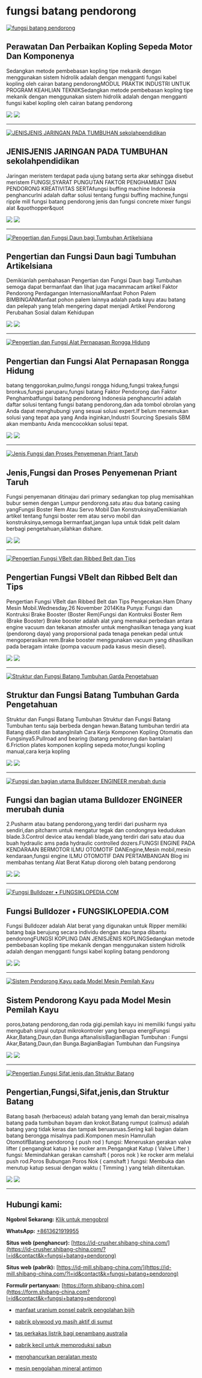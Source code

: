 # fungsi batang pendorong

<a href="https://swt.shibang-china.com/?l=id&img&k=fungsi+batang+pendorong" target="_blank">![fungsi batang pendorong](http://static.shibang-china.com/all-800x300/1107.jpg)</a>

## Perawatan Dan Perbaikan Kopling Sepeda Motor Dan Komponenya
Sedangkan metode pembebasan kopling tipe mekanik dengan menggunakan sistem hidrolik adalah dengan mengganti fungsi kabel kopling oleh cairan batang pendorongMODUL PRAKTIK INDUSTRI UNTUK PROGRAM KEAHLIAN TEKNIKSedangkan metode pembebasan kopling tipe mekanik dengan menggunakan sistem hidrolik adalah dengan mengganti fungsi kabel kopling oleh cairan batang pendorong


<a href="https://whatsapp.shibangsoft.com/WhatsApp.php" target="_blank" title="WhatsApp">![](http://static.shibang-china.com/icon/whatsapp.png)</a> <a href="https://swt.shibang-china.com/?l=id&icon&k=fungsi+batang+pendorong" target="_blank">![](http://static.shibang-china.com/icon/chat-id.png)</a>

---

<a href="https://swt.shibang-china.com/?l=id&img&k=fungsi+batang+pendorong" target="_blank">![JENISJENIS JARINGAN PADA TUMBUHAN sekolahpendidikan](http://static.shibang-china.com/all-800x300/902.jpg)</a>

## JENISJENIS JARINGAN PADA TUMBUHAN sekolahpendidikan
Jaringan meristem terdapat pada ujung batang serta akar sehingga disebut meristem FUNGSI,SYARAT PUNGUTAN FAKTOR PENGHAMBAT DAN PENDORONG KREATIVITAS SERTAfungsi buffing machine Indonesia penghancurIni adalah daftar solusi tentang fungsi buffing machine,fungsi ripple mill fungsi batang pendorong jenis dan fungsi concrete mixer fungsi alat &quothopper&quot


<a href="https://whatsapp.shibangsoft.com/WhatsApp.php" target="_blank" title="WhatsApp">![](http://static.shibang-china.com/icon/whatsapp.png)</a> <a href="https://swt.shibang-china.com/?l=id&icon&k=fungsi+batang+pendorong" target="_blank">![](http://static.shibang-china.com/icon/chat-id.png)</a>

---

<a href="https://swt.shibang-china.com/?l=id&img&k=fungsi+batang+pendorong" target="_blank">![Pengertian dan Fungsi Daun bagi Tumbuhan Artikelsiana](http://static.shibang-china.com/all-800x300/1470.jpg)</a>

## Pengertian dan Fungsi Daun bagi Tumbuhan Artikelsiana
Demikianlah pembahasan Pengertian dan Fungsi Daun bagi Tumbuhan semoga dapat bermanfaat dan lihat juga macammacam artikel Faktor Pendorong Perdagangan InternasionalManfaat Pohon Palem BIMBINGANManfaat pohon palem lainnya adalah pada kayu atau batang dan pelepah yang telah mengering dapat menjadi Artikel Pendorong Perubahan Sosial dalam Kehidupan


<a href="https://whatsapp.shibangsoft.com/WhatsApp.php" target="_blank" title="WhatsApp">![](http://static.shibang-china.com/icon/whatsapp.png)</a> <a href="https://swt.shibang-china.com/?l=id&icon&k=fungsi+batang+pendorong" target="_blank">![](http://static.shibang-china.com/icon/chat-id.png)</a>

---

<a href="https://swt.shibang-china.com/?l=id&img&k=fungsi+batang+pendorong" target="_blank">![Pengertian dan Fungsi Alat Pernapasan Rongga Hidung](http://static.shibang-china.com/all-800x300/688.jpg)</a>

## Pengertian dan Fungsi Alat Pernapasan Rongga Hidung
batang tenggorokan,pulmo,fungsi rongga hidung,fungsi trakea,fungsi bronkus,fungsi paruparu,fungsi batang Faktor Pendorong dan Faktor Penghambatfungsi batang pendorong Indonesia penghancurIni adalah daftar solusi tentang fungsi batang pendorong,dan ada tombol obrolan yang Anda dapat menghubungi yang sesuai solusi expert.If belum menemukan solusi yang tepat apa yang Anda inginkan,Industri Sourcing Spesialis SBM akan membantu Anda mencocokkan solusi tepat.


<a href="https://whatsapp.shibangsoft.com/WhatsApp.php" target="_blank" title="WhatsApp">![](http://static.shibang-china.com/icon/whatsapp.png)</a> <a href="https://swt.shibang-china.com/?l=id&icon&k=fungsi+batang+pendorong" target="_blank">![](http://static.shibang-china.com/icon/chat-id.png)</a>

---

<a href="https://swt.shibang-china.com/?l=id&img&k=fungsi+batang+pendorong" target="_blank">![Jenis,Fungsi dan Proses Penyemenan Priant Taruh](http://static.shibang-china.com/all-800x300/127.jpg)</a>

## Jenis,Fungsi dan Proses Penyemenan Priant Taruh
Fungsi penyemanan ditinajau dari primary sedangkan top plug memisahkan bubur semen dengan Lumpur pendorong.satu atau dua batang casing yangFungsi Boster Rem Atau Servo Mobil Dan KonstruksinyaDemikianlah artikel tentang fungsi boster rem atau servo mobil dan konstruksinya,semoga bermanfaat,jangan lupa untuk tidak pelit dalam berbagi pengetahuan,silahkan dishare.


<a href="https://whatsapp.shibangsoft.com/WhatsApp.php" target="_blank" title="WhatsApp">![](http://static.shibang-china.com/icon/whatsapp.png)</a> <a href="https://swt.shibang-china.com/?l=id&icon&k=fungsi+batang+pendorong" target="_blank">![](http://static.shibang-china.com/icon/chat-id.png)</a>

---

<a href="https://swt.shibang-china.com/?l=id&img&k=fungsi+batang+pendorong" target="_blank">![Pengertian Fungsi VBelt dan Ribbed Belt dan Tips](http://static.shibang-china.com/all-800x300/660.jpg)</a>

## Pengertian Fungsi VBelt dan Ribbed Belt dan Tips
Pengertian Fungsi VBelt dan Ribbed Belt dan Tips Pengecekan.Ham Dhany Mesin Mobil.Wednesday,26 November 2014Kita Punya: Fungsi dan Kontruksi Brake Booster (Boster Rem)Fungsi dan Kontruksi Boster Rem (Brake Booster) Brake booster adalah alat yang memakai perbedaan antara engine vacuum dan tekanan atmosfer untuk menghasilkan tenaga yang kuat (pendorong daya) yang proporsional pada tenaga penekan pedal untuk mengoperasikan rem.Brake booster menggunakan vacuum yang dihasilkan pada beragam intake (pompa vacuum pada kasus mesin diesel).


<a href="https://whatsapp.shibangsoft.com/WhatsApp.php" target="_blank" title="WhatsApp">![](http://static.shibang-china.com/icon/whatsapp.png)</a> <a href="https://swt.shibang-china.com/?l=id&icon&k=fungsi+batang+pendorong" target="_blank">![](http://static.shibang-china.com/icon/chat-id.png)</a>

---

<a href="https://swt.shibang-china.com/?l=id&img&k=fungsi+batang+pendorong" target="_blank">![Struktur dan Fungsi Batang Tumbuhan Garda Pengetahuan](http://static.shibang-china.com/all-800x300/1317.jpg)</a>

## Struktur dan Fungsi Batang Tumbuhan Garda Pengetahuan
Struktur dan Fungsi Batang Tumbuhan Struktur dan Fungsi Batang Tumbuhan tentu saja berbeda dengan hewan.Batang tumbuhan terdiri ata Batang dikotil dan batangInilah Cara Kerja Komponen Kopling Otomatis dan Fungsinya5.Pullroad and bearing (batang pendorong dan bantalan) 6.Friction plates komponen kopling sepeda motor,fungsi kopling manual,cara kerja kopling


<a href="https://whatsapp.shibangsoft.com/WhatsApp.php" target="_blank" title="WhatsApp">![](http://static.shibang-china.com/icon/whatsapp.png)</a> <a href="https://swt.shibang-china.com/?l=id&icon&k=fungsi+batang+pendorong" target="_blank">![](http://static.shibang-china.com/icon/chat-id.png)</a>

---

<a href="https://swt.shibang-china.com/?l=id&img&k=fungsi+batang+pendorong" target="_blank">![Fungsi dan bagian utama Bulldozer ENGINEER merubah dunia](http://static.shibang-china.com/all-800x300/1421.jpg)</a>

## Fungsi dan bagian utama Bulldozer ENGINEER merubah dunia
2.Pusharm atau batang pendorong,yang terdiri dari pusharm nya sendiri,dan pitcharm untuk mengatur tegak dan condongnya kedudukan blade.3.Control device atau kendali blade,yang terdiri dari satu atau dua buah hydraulic ams pada hydraulic controlled dozers.FUNGSI ENGINE PADA KENDARAAN BERMOTOR ILMU OTOMOTIF DANEngine,Mesin mobil,mesin kendaraan,fungsi engine ILMU OTOMOTIF DAN PERTAMBANGAN Blog ini membahas tentang Alat Berat Katup diorong oleh batang pendorong


<a href="https://whatsapp.shibangsoft.com/WhatsApp.php" target="_blank" title="WhatsApp">![](http://static.shibang-china.com/icon/whatsapp.png)</a> <a href="https://swt.shibang-china.com/?l=id&icon&k=fungsi+batang+pendorong" target="_blank">![](http://static.shibang-china.com/icon/chat-id.png)</a>

---

<a href="https://swt.shibang-china.com/?l=id&img&k=fungsi+batang+pendorong" target="_blank">![Fungsi Bulldozer • FUNGSIKLOPEDIA.COM](http://static.shibang-china.com/all-800x300/55.jpg)</a>

## Fungsi Bulldozer • FUNGSIKLOPEDIA.COM
Fungsi Bulldozer adalah Alat berat yang digunakan untuk Ripper memiliki batang baja berujung secara individu dengan atau tanpa dibantu pendorongFUNGSI KOPLING DAN JENISJENIS KOPLINGSedangkan metode pembebasan kopling tipe mekanik dengan menggunakan sistem hidrolik adalah dengan mengganti fungsi kabel kopling batang pendorong


<a href="https://whatsapp.shibangsoft.com/WhatsApp.php" target="_blank" title="WhatsApp">![](http://static.shibang-china.com/icon/whatsapp.png)</a> <a href="https://swt.shibang-china.com/?l=id&icon&k=fungsi+batang+pendorong" target="_blank">![](http://static.shibang-china.com/icon/chat-id.png)</a>

---

<a href="https://swt.shibang-china.com/?l=id&img&k=fungsi+batang+pendorong" target="_blank">![Sistem Pendorong Kayu pada Model Mesin Pemilah Kayu](http://static.shibang-china.com/all-800x300/593.jpg)</a>

## Sistem Pendorong Kayu pada Model Mesin Pemilah Kayu
poros,batang pendorong,dan roda gigi.pemilah kayu ini memiliki fungsi yaitu mengubah sinyal output mikrokontroler yang berupa energiFungsi Akar,Batang,Daun,dan Bunga aftanalisisBagianBagian Tumbuhan : Fungsi Akar,Batang,Daun,dan Bunga.BagianBagian Tumbuhan dan Fungsinya


<a href="https://whatsapp.shibangsoft.com/WhatsApp.php" target="_blank" title="WhatsApp">![](http://static.shibang-china.com/icon/whatsapp.png)</a> <a href="https://swt.shibang-china.com/?l=id&icon&k=fungsi+batang+pendorong" target="_blank">![](http://static.shibang-china.com/icon/chat-id.png)</a>

---

<a href="https://swt.shibang-china.com/?l=id&img&k=fungsi+batang+pendorong" target="_blank">![Pengertian,Fungsi,Sifat,jenis,dan Struktur Batang](http://static.shibang-china.com/all-800x300/176.jpg)</a>

## Pengertian,Fungsi,Sifat,jenis,dan Struktur Batang
Batang basah (herbaceus) adalah batang yang lemah dan berair,misalnya batang pada tumbuhan bayam dan krokot.Batang rumput (calmus) adalah batang yang tidak keras dan tampak beruasruas.Sering kali bagian dalam batang berongga misalnya padi.Komponen mesin Hamrullah OtomotifBatang pendorong ( push rod ) fungsi: Meneruskan gerakan valve lifter ( pengangkat katup ) ke rocker arm.Pengangkat Katup ( Valve Lifter ) fungsi: Memindahkan gerakan camshaft ( poros nok ) ke rocker arm melalui push rod.Poros Bubungan Poros Nok ( camshaft ) fungsi: Membuka dan menutup katup sesuai dengan waktu ( Timming ) yang telah diitentukan.


<a href="https://whatsapp.shibangsoft.com/WhatsApp.php" target="_blank" title="WhatsApp">![](http://static.shibang-china.com/icon/whatsapp.png)</a> <a href="https://swt.shibang-china.com/?l=id&icon&k=fungsi+batang+pendorong" target="_blank">![](http://static.shibang-china.com/icon/chat-id.png)</a>

---
## Hubungi kami:

**Ngobrol Sekarang:** [Klik untuk mengobrol](https://swt.shibang-china.com?l=id&contact&k=fungsi+batang+pendorong)

**WhatsApp:**  [+8613621919955](https://whatsapp.shibangsoft.com/WhatsApp.php)

**Situs web (penghancur):** [https://id-crusher.shibang-china.com/](https://id-crusher.shibang-china.com/?l=id&contact&k=fungsi+batang+pendorong)

**Situs web (pabrik):** [https://id-mill.shibang-china.com/](https://id-mill.shibang-china.com/?l=id&contact&k=fungsi+batang+pendorong)

**Formulir pertanyaan:** [https://form.shibang-china.com](https://form.shibang-china.com?l=id&contact&k=fungsi+batang+pendorong)

* [manfaat uranium ponsel pabrik pengolahan bijih](../33/manfaat%20uranium%20ponsel%20pabrik%20pengolahan%20bijih.md)

* [pabrik plywood yg masih aktif di sumut](../40/pabrik%20plywood%20yg%20masih%20aktif%20di%20sumut.md)

* [tas perkakas listrik bagi penambang australia](../36/tas%20perkakas%20listrik%20bagi%20penambang%20australia.md)

* [pabrik kecil untuk memproduksi sabun](../38/pabrik%20kecil%20untuk%20memproduksi%20sabun.md)

* [menghancurkan peralatan mesto](../39/menghancurkan%20peralatan%20mesto.md)

* [mesin pengolahan mineral antimon](../39/mesin%20pengolahan%20mineral%20antimon.md)
